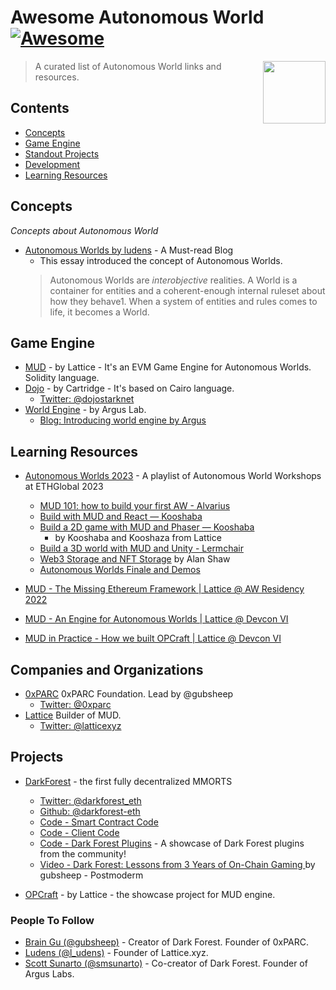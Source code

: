 # Awesome Autonomous World [![Awesome](https://awesome.re/badge.svg)](https://awesome.re)

[<img src="webxr-logo.svg" align="right" width="100">](https://immersiveweb.dev/)

> A curated list of Autonomous World links and resources.


## Contents

- [Concepts](#concepts)
- [Game Engine](#tools)
- [Standout Projects](#projects)
- [Development](#development)
- [Learning Resources](#learning-resources)
  
## Concepts

*Concepts about Autonomous World*

- [Autonomous Worlds by ludens](https://0xparc.org/blog/autonomous-worlds) - A Must-read Blog
    - This essay introduced the concept of Autonomous Worlds. 
    > Autonomous Worlds are *interobjective* realities. 
    > A World is a container for entities and a coherent-enough internal ruleset about how they behave1. When a system of entities and rules comes to life, it becomes a World.


## Game Engine

- [MUD](https://github.com/latticexyz/mud) - by Lattice - It's an EVM Game Engine for Autonomous Worlds. Solidity language. 
- [Dojo](https://github.com/dojoengine/dojo) - by Cartridge - It's based on Cairo language. 
    - [Twitter: @dojostarknet](https://twitter.com/dojostarknet)
- [World Engine](https://github.com/Argus-Labs/world-engine) - by Argus Lab. 
    - [Blog: Introducing world engine by Argus](https://blog.argus.gg/world-engine/)

## Learning Resources
- [Autonomous Worlds 2023](https://www.youtube.com/playlist?list=PLXzKMXK2aHh5UD8XUx0B7x_s-QPGrHdl-) - A playlist of Autonomous World Workshops at ETHGlobal 2023
    - [MUD 101: how to build your first AW - Alvarius](https://www.youtube.com/watch?v=eaLv0FNEf8A)  
    - [Build with MUD and React — Kooshaba](https://www.youtube.com/watch?v=tUBAZUM7a_A)
    - [Build a 2D game with MUD and Phaser — Kooshaba](https://www.youtube.com/watch?v=8uzxUZVV1Tc) 
        - by Kooshaba and Kooshaza from Lattice
    - [Build a 3D world with MUD and Unity - Lermchair](https://www.youtube.com/watch?v=39ML4l5etmI)
    - [Web3 Storage and NFT Storage]() by Alan Shaw
    - [Autonomous Worlds Finale and Demos](https://www.youtube.com/watch?v=rvGbHIw6_MQ)

- [MUD - The Missing Ethereum Framework | Lattice @ AW Residency 2022
](https://www.youtube.com/watch?v=Gr4icwR0msc) 
- [MUD - An Engine for Autonomous Worlds | Lattice @ Devcon VI](https://www.youtube.com/watch?v=j-_Zf8o5Wlo)
- [MUD in Practice - How we built OPCraft | Lattice @ Devcon VI](https://www.youtube.com/watch?v=mv3jA4USZtg)

## Companies and Organizations

- [0xPARC](https://0xparc.org/) 0xPARC Foundation. Lead by @gubsheep
    - [Twitter: @0xparc](https://twitter.com/0xparc)
- [Lattice](https://lattice.xyz/) Builder of MUD. 
    - [Twitter: @latticexyz](https://twitter.com/latticexyz)

## Projects

- [DarkForest](https://zkga.me/) - the first fully decentralized MMORTS
    - [Twitter: @darkforest_eth](https://twitter.com/darkforest_eth)
    - [Github: @darkforest-eth](https://github.com/darkforest-eth)
    - [Code - Smart Contract Code](https://github.com/darkforest-eth/eth) 
    - [Code - Client Code](https://github.com/darkforest-eth/client) 
    - [Code - Dark Forest Plugins](https://github.com/darkforest-eth/plugins) - A showcase of Dark Forest plugins from the community!
    - [Video - Dark Forest: Lessons from 3 Years of On-Chain Gaming ](https://www.youtube.com/watch?v=z7V830zndoA) by gubsheep - Postmoderm

- [OPCraft](https://opcraft.mud.dev/) - by Lattice - the showcase project for MUD engine. 

### People To Follow

- [Brain Gu (@gubsheep)](https://twitter.com/gubsheep) - Creator of Dark Forest. Founder of 0xPARC.
- [Ludens (@l_udens)](https://twitter.com/l_udens) - Founder of Lattice.xyz. 
- [Scott Sunarto (@smsunarto)](https://twitter.com/smsunarto) - Co-creator of Dark Forest. Founder of Argus Labs. 
